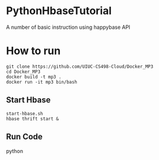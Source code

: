 # PythonHbaseTutorial
A number of basic instruction using happybase API

# How to run 
```
git clone https://github.com/UIUC-CS498-Cloud/Docker_MP3
cd Docker_MP3
docker build -t mp3 .
docker run -it mp3 bin/bash
```

## Start Hbase
```
start-hbase.sh
hbase thrift start &
```
## Run Code
python <tutorialFiles> 
